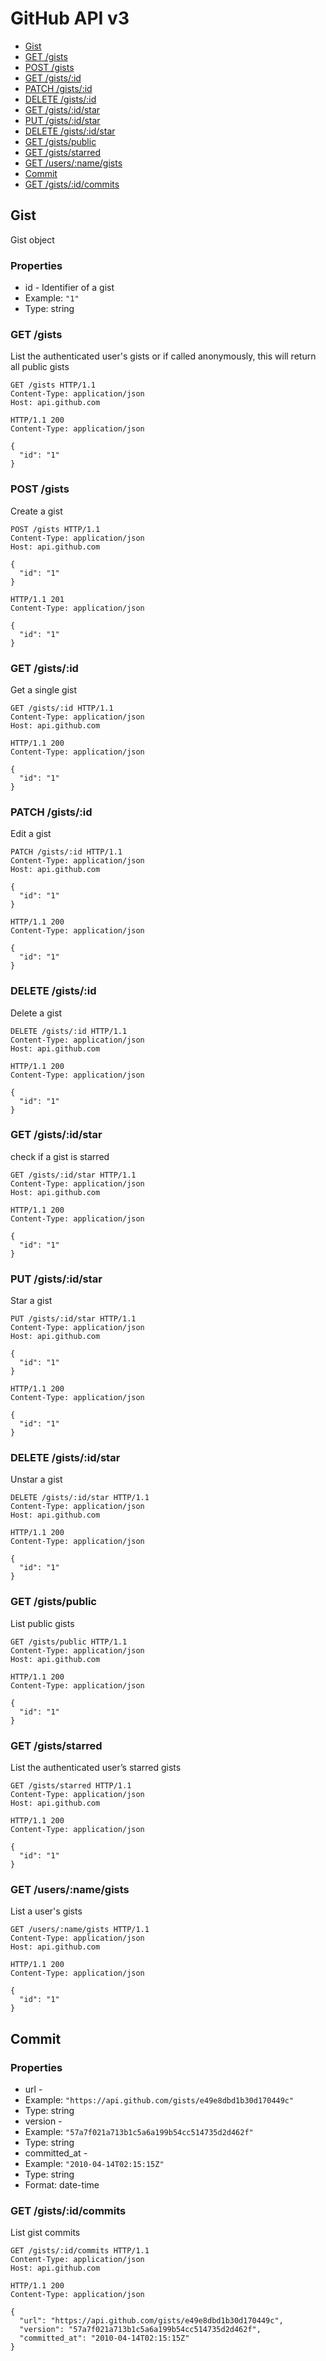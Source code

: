 # GitHub API v3
* [Gist](#gist)
 * [GET /gists](#get-gists)
 * [POST /gists](#post-gists)
 * [GET /gists/:id](#get-gistsid)
 * [PATCH /gists/:id](#patch-gistsid)
 * [DELETE /gists/:id](#delete-gistsid)
 * [GET /gists/:id/star](#get-gistsidstar)
 * [PUT /gists/:id/star](#put-gistsidstar)
 * [DELETE /gists/:id/star](#delete-gistsidstar)
 * [GET /gists/public](#get-gistspublic)
 * [GET /gists/starred](#get-gistsstarred)
 * [GET /users/:name/gists](#get-usersnamegists)
* [Commit](#commit)
 * [GET /gists/:id/commits](#get-gistsidcommits)

## Gist
Gist object

### Properties
* id - Identifier of a gist
 * Example: `"1"`
 * Type: string

### GET /gists
List the authenticated user's gists or if called anonymously, this will return all public gists

```
GET /gists HTTP/1.1
Content-Type: application/json
Host: api.github.com
```

```
HTTP/1.1 200
Content-Type: application/json

{
  "id": "1"
}
```

### POST /gists
Create a gist

```
POST /gists HTTP/1.1
Content-Type: application/json
Host: api.github.com

{
  "id": "1"
}
```

```
HTTP/1.1 201
Content-Type: application/json

{
  "id": "1"
}
```

### GET /gists/:id
Get a single gist

```
GET /gists/:id HTTP/1.1
Content-Type: application/json
Host: api.github.com
```

```
HTTP/1.1 200
Content-Type: application/json

{
  "id": "1"
}
```

### PATCH /gists/:id
Edit a gist

```
PATCH /gists/:id HTTP/1.1
Content-Type: application/json
Host: api.github.com

{
  "id": "1"
}
```

```
HTTP/1.1 200
Content-Type: application/json

{
  "id": "1"
}
```

### DELETE /gists/:id
Delete a gist

```
DELETE /gists/:id HTTP/1.1
Content-Type: application/json
Host: api.github.com
```

```
HTTP/1.1 200
Content-Type: application/json

{
  "id": "1"
}
```

### GET /gists/:id/star
check if a gist is starred

```
GET /gists/:id/star HTTP/1.1
Content-Type: application/json
Host: api.github.com
```

```
HTTP/1.1 200
Content-Type: application/json

{
  "id": "1"
}
```

### PUT /gists/:id/star
Star a gist

```
PUT /gists/:id/star HTTP/1.1
Content-Type: application/json
Host: api.github.com

{
  "id": "1"
}
```

```
HTTP/1.1 200
Content-Type: application/json

{
  "id": "1"
}
```

### DELETE /gists/:id/star
Unstar a gist

```
DELETE /gists/:id/star HTTP/1.1
Content-Type: application/json
Host: api.github.com
```

```
HTTP/1.1 200
Content-Type: application/json

{
  "id": "1"
}
```

### GET /gists/public
List public gists

```
GET /gists/public HTTP/1.1
Content-Type: application/json
Host: api.github.com
```

```
HTTP/1.1 200
Content-Type: application/json

{
  "id": "1"
}
```

### GET /gists/starred
List the authenticated user’s starred gists

```
GET /gists/starred HTTP/1.1
Content-Type: application/json
Host: api.github.com
```

```
HTTP/1.1 200
Content-Type: application/json

{
  "id": "1"
}
```

### GET /users/:name/gists
List a user's gists

```
GET /users/:name/gists HTTP/1.1
Content-Type: application/json
Host: api.github.com
```

```
HTTP/1.1 200
Content-Type: application/json

{
  "id": "1"
}
```

## Commit


### Properties
* url - 
 * Example: `"https://api.github.com/gists/e49e8dbd1b30d170449c"`
 * Type: string
* version - 
 * Example: `"57a7f021a713b1c5a6a199b54cc514735d2d462f"`
 * Type: string
* committed_at - 
 * Example: `"2010-04-14T02:15:15Z"`
 * Type: string
 * Format: date-time

### GET /gists/:id/commits
List gist commits

```
GET /gists/:id/commits HTTP/1.1
Content-Type: application/json
Host: api.github.com
```

```
HTTP/1.1 200
Content-Type: application/json

{
  "url": "https://api.github.com/gists/e49e8dbd1b30d170449c",
  "version": "57a7f021a713b1c5a6a199b54cc514735d2d462f",
  "committed_at": "2010-04-14T02:15:15Z"
}
```

